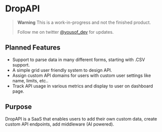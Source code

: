# DropAPI

> **Warning**
> This is a work-in-progress and not the finished product.
>
> Follow me on twitter [@yousof_dev](https://twitter.com/yousof_dev) for updates.

## Planned Features

-   Support to parse data in many different forms, starting with .CSV support.
-   A simple grid user friendly system to design API.
-   Assign custom API domains for users with custom user settings like name, limits, etc..
-   Track API usage in various metrics and display to user on dashboard page.

## Purpose

DropAPI is a SaaS that enables users to add their own custom data, create custom API endpoints, add middleware (AI powered).
